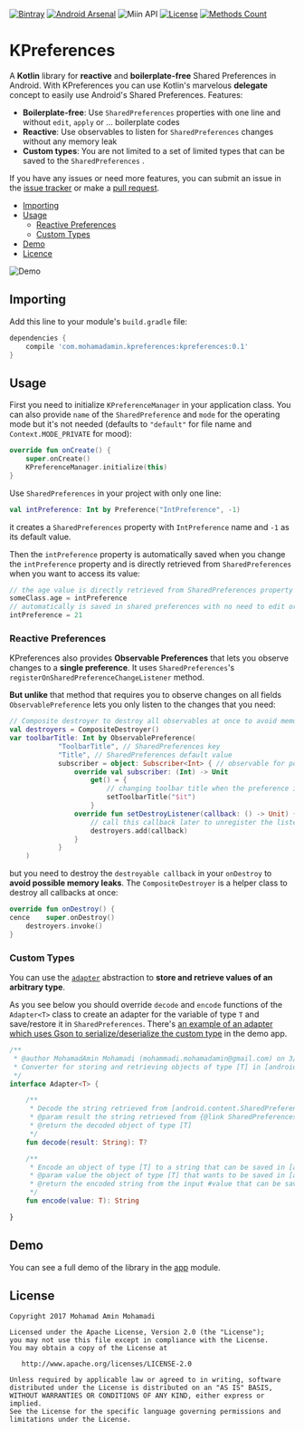 [![Bintray](https://img.shields.io/bintray/v/mohamad-amin/maven/kpreferences.svg?maxAge=2592000)](https://bintray.com/mohamad-amin/maven/kpreferences) [![Android Arsenal](https://img.shields.io/badge/Android%20Arsenal-KPreferences-brightgreen.svg?style=flat)](https://android-arsenal.com/details/1/5446) ![Miin API](https://img.shields.io/badge/API-9+-brightgreen.svg) [![License](https://img.shields.io/badge/License-Apache%202.0-brightgreen.svg)](https://opensource.org/licenses/Apache-2.0) [![Methods Count](https://img.shields.io/badge/Size-17%20KB-e91e63.svg)](http://www.methodscount.com/?lib=com.mohamadamin.kpreferences%3Akpreferences%3A0.1)

# KPreferences
A **Kotlin** library for **reactive** and **boilerplate-free** Shared Preferences in Android.
With KPreferences you can use Kotlin's marvelous **delegate** concept to easily use Android's Shared Preferences. Features:

 - **Boilerplate-free**: Use `SharedPreferences` properties with one line and without `edit`, `apply` or ... boilerplate codes
 - **Reactive**: Use observables to listen for `SharedPreferences` changes without any memory leak
 - **Custom types**: You are not limited to a set of limited types that can be saved to the `SharedPreferences` . 

If you have any issues or need more features, you can submit an issue in the [issue tracker](https://github.com/mohamad-amin/KPreferences/issues) or make a [pull request](https://github.com/mohamad-amin/KPreferences/pulls).

  * [Importing](#importing)
  * [Usage](#usage)
      * [Reactive Preferences](#reactive-preferences)
	  * [Custom Types](#custom-types)
  * [Demo](#demo)
  * [Licence](#licence)

![Demo](https://github.com/mohamad-amin/KPreferences/blob/master/art/demo.gif)
 
## Importing 
Add this line to your module's `build.gradle` file:
```groovy
dependencies {
    compile 'com.mohamadamin.kpreferences:kpreferences:0.1'
}
```
## Usage

First you need to initialize `KPreferenceManager` in your application class. You can also provide `name` of the `SharedPreference` and `mode` for the operating mode but it's not needed (defaults to `"default"` for file name and `Context.MODE_PRIVATE` for mood):
```kotlin
override fun onCreate() {
    super.onCreate()
    KPreferenceManager.initialize(this)
}
```

Use `SharedPreferences` in your project with only one line:
```kotlin
val intPreference: Int by Preference("IntPreference", -1)
```
it creates a `SharedPreferences` property with `IntPreference` name and `-1` as its default value.

Then the `intPreference` property  is automatically saved when you change the `intPreference` property and is directly retrieved from `SharedPreferences` when you want to access its value:

```kotlin
// the age value is directly retrieved from SharedPreferences property named "IntPreference"
someClass.age = intPreference
// automatically is saved in shared preferences with no need to edit or ...
intPreference = 21
```
### Reactive Preferences 
KPreferences also provides **Observable Preferences** that lets you observe changes to a **single preference**. It uses `SharedPreferences`'s `registerOnSharedPreferenceChangeListener` method.

**But unlike** that method that requires you to observe changes on all fields `ObservablePreference` lets you only listen to the changes that you need:

```kotlin
// Composite destroyer to destroy all observables at once to avoid memory leaks
val destroyers = CompositeDestroyer()
var toolbarTitle: Int by ObservablePreference(
            "ToolbarTitle", // SharedPreferences key
            "Title", // SharedPreferences default value
            subscriber = object: Subscriber<Int> { // observable for possible changes
                override val subscriber: (Int) -> Unit
                    get() = {
	                    // changing toolbar title when the preference is changed
                        setToolbarTitle("$it") 
                    }
                override fun setDestroyListener(callback: () -> Unit) {
                    // call this callback later to unregister the listener and avoid memory leaks
                    destroyers.add(callback) 
                }
            }
    )
```
but you need to destroy the `destroyable callback` in your `onDestroy` to **avoid possible memory leaks**. The `CompositeDestroyer` is a helper class to destroy all callbacks at once:
```kotlin
override fun onDestroy() {
cence    super.onDestroy()
    destroyers.invoke()
}
```
### Custom Types
You can use the [`adapter`](https://github.com/mohamad-amin/KPreferences/blob/master/kpreferences/src/main/kotlin/com/mohamadamin/kpreferences/base/Adapter.kt) abstraction to **store and retrieve values of an arbitrary type**.

As you see below you should override `decode` and `encode` functions of the `Adapter<T>` class to create an adapter for the variable of type `T` and save/restore it in `SharedPreferences`. There's [an example of an adapter which uses Gson to serialize/deserialize the custom type](https://github.com/mohamad-amin/KPreferences/blob/master/app/src/main/kotlin/com/mohamadamin/kpreferencesdemo/base/DummyAdapter.kt) in the demo app.

```kotlin
/**
 * @author MohamadAmin Mohamadi (mohammadi.mohamadamin@gmail.com) on 3/16/17.
 * Converter for storing and retrieving objects of type [T] in [android.content.SharedPreferences]
 */
interface Adapter<T> {

    /**
     * Decode the string retrieved from [android.content.SharedPreferences] to an object of type [T]
     * @param result the string retrieved from {@link SharedPreferences}
     * @return the decoded object of type [T]
     */
    fun decode(result: String): T?

    /**
     * Encode an object of type [T] to a string that can be saved in [android.content.SharedPreferences]
     * @param value the object of type [T] that wants to be saved in [android.content.SharedPreferences]
     * @return the encoded string from the input #value that can be saved in [android.content.SharedPreferences]
     */
    fun encode(value: T): String

}
``` 
## Demo
You can see a full demo of the library in the [app](https://github.com/mohamad-amin/KPreferences/tree/master/app) module.

## License
```
Copyright 2017 Mohamad Amin Mohamadi

Licensed under the Apache License, Version 2.0 (the "License");
you may not use this file except in compliance with the License.
You may obtain a copy of the License at

   http://www.apache.org/licenses/LICENSE-2.0

Unless required by applicable law or agreed to in writing, software
distributed under the License is distributed on an "AS IS" BASIS,
WITHOUT WARRANTIES OR CONDITIONS OF ANY KIND, either express or implied.
See the License for the specific language governing permissions and
limitations under the License.
```
